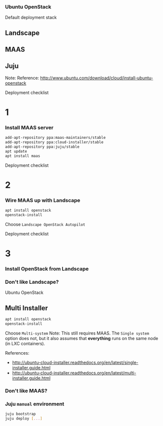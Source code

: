 <!-- .slide: data-background-image="images/ubuntu-logo.svg" data-background-size="contain" -->
### Ubuntu OpenStack <!-- .element class="fragment" -->


Default deployment stack
## Landscape
## MAAS
## Juju
Note: Reference: http://www.ubuntu.com/download/cloud/install-ubuntu-openstack


Deployment checklist
# 1
### Install MAAS server


```sh
add-apt-repository ppa:maas-maintainers/stable
add-apt-repository ppa:cloud-installer/stable
add-apt-repository ppa:juju/stable
apt update
apt install maas
```


Deployment checklist
# 2
### Wire MAAS up with Landscape


```sh
apt install openstack
openstack-install
```
Choose `Landscape OpenStack Autopilot`


Deployment checklist
# 3
### Install OpenStack from Landscape


<!-- .slide: data-background-image="http://assets.ubuntu.com/sites/ubuntu/1410/u/img/download/cloud/install-ubuntu-cloud-step4.png" data-background-size="contain" -->


### Don't like Landscape?


Ubuntu OpenStack
## Multi Installer


```sh
apt install openstack
openstack-install
```
Choose `Multi-system`
Note: This still requires MAAS. The `Single system` option does not, but it also assumes that **everything** runs on the same node (in LXC containers).

References:
- http://ubuntu-cloud-installer.readthedocs.org/en/latest/single-installer.guide.html
- http://ubuntu-cloud-installer.readthedocs.org/en/latest/multi-installer.guide.html


### Don't like MAAS?


### Juju `manual` environment


```sh
juju bootstrap
juju deploy [...]
```
